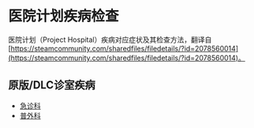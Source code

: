 # 医院计划疾病检查

医院计划（Project Hospital）疾病对应症状及其检查方法，翻译自[https://steamcommunity.com/sharedfiles/filedetails/?id=2078560014](https://steamcommunity.com/sharedfiles/filedetails/?id=2078560014)。

## 原版/DLC诊室疾病

- [急诊科](急诊科.md)
- [普外科](普外科.md)
